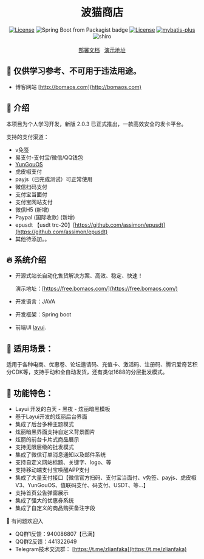 <h1 align="center">波猫商店</h1>
<p align="center">
<a href="https://github.com/Panyoujies/zlianpay-faka/releases"><img src="https://img.shields.io/badge/Version-1.0.1-green" alt="License"></a>
<img alt="Spring Boot from Packagist badge" src="https://img.shields.io/badge/Spring--Boot-2.2.2-green">
<a href="https://opensource.org/licenses/GPL-3.0"><img src="https://img.shields.io/badge/License-GPL--3.0-green" alt="License"></a>
<a href="http://mp.baomidou.com"><img src="https://img.shields.io/badge/mybatis--plus-3.0-blue.svg" alt="mybatis-plus"></a>
<img alt="shiro" src="https://img.shields.io/badge/Shiro-1.3.0-yellow">
<br><br>
<a href="http://blog.bomaos.com/post/11" target="_blank">部署文档</a>&nbsp;&nbsp;
<a href="https://free.bomaos.com" target="_blank">演示地址</a>
</p>

## 🙋 仅供学习参考、不可用于违法用途。

* 博客网站 [http://bomaos.com](http://bomaos.com)

## 🌼 介绍
本项目为个人学习开发，新版 2.0.3 已正式推出，一款高效安全的发卡平台。

支持的支付渠道：
* v免签
* 易支付-支付宝/微信/QQ钱包
* [YunGouOS](https://dwz.cn/QQLN87nX)
* 虎皮椒支付
* payjs（已完成测试）可正常使用
* 微信扫码支付
* 支付宝当面付
* 支付宝网站支付
* 微信H5 (新增)
* Paypal (国际收款) (新增)
* epusdt 【usdt trc-20】[https://github.com/assimon/epusdt](https://github.com/assimon/epusdt)
* 其他待添加。。

## 🔥 系统介绍
- 开源式站长自动化售货解决方案、高效、稳定、快速！

  演示地址：[https://free.bomaos.com/](https://free.bomaos.com/)

- 开发语言：JAVA
- 开发框架：Spring boot
- 前端UI [layui](https://www.layui.com/).     

## 🍊 适用场景：
适用于各种电商、优惠卷、论坛邀请码、充值卡、激活码、注册码、腾讯爱奇艺积分CDK等，支持手动和全自动发货，还有类似1688的分层批发模式。

## 🍊 功能特色：
* Layui 开发的白天 - 黑夜 - 炫丽暗黑模板
* 基于Layui开发的炫丽后台界面
* 集成了后台多种主题模式
* 炫丽暗黑界面支持自定义背景图片
* 炫丽的前台卡片式商品展示
* 支持无限层级的批发模式
* 集成了微信订单消息通知以及邮件系统
* 支持自定义网站标题、关键字、logo、等
* 支持移动端支付宝唤醒APP支付
* 集成了大量支付接口【微信官方扫码、支付宝当面付、v免签、payjs、虎皮椒V3、YunGouOS、值联码支付、码支付、USDT、等...】
* 支持首页公告弹窗展示
* 集成了强大的优惠券系统
* 集成了自定义的商品购买备注字段

💬 有问题欢迎入
* QQ群1反馈：940086807【已满】
* QQ群2反馈：441322649
* Telegram技术交流群： [https://t.me/zlianfaka](https://t.me/zlianfaka)
